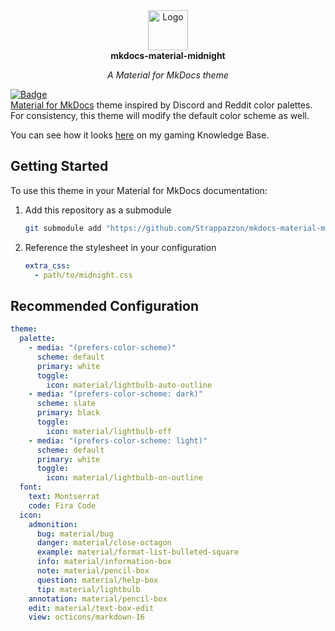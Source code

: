 <!-- markdownlint-disable-next-line MD041 -->
<div align="center">
  <img width="64" src="https://cdn.jsdelivr.net/npm/@svgmoji/twemoji@2.0.0/svg/1F311.svg" alt="Logo">
</div>

<div align="center">
  <strong>mkdocs-material-midnight</strong>
</div>

<p align="center">
  <em>A Material for MkDocs theme</em>
</p>

[![Badge](https://img.shields.io/badge/Material%20for%20MkDocs-%3E%3D%209.6-2094f3?style=for-the-badge&labelColor=4051b5&logo=materialformkdocs&logoColor=fff)](https://squidfunk.github.io/mkdocs-material/)  
[Material for MkDocs](https://squidfunk.github.io/mkdocs-material/) theme inspired by Discord and Reddit color palettes. For consistency, this theme will modify the default color scheme as well.

You can see how it looks [here](https://gkb.strappazzon.xyz) on my gaming Knowledge Base.

## Getting Started

To use this theme in your Material for MkDocs documentation:

1. Add this repository as a submodule

   ```sh
   git submodule add "https://github.com/Strappazzon/mkdocs-material-midnight"
   ```

2. Reference the stylesheet in your configuration

   ```yaml
   extra_css:
     - path/to/midnight.css
   ```

## Recommended Configuration

```yaml
theme:
  palette:
    - media: "(prefers-color-scheme)"
      scheme: default
      primary: white
      toggle:
        icon: material/lightbulb-auto-outline
    - media: "(prefers-color-scheme: dark)"
      scheme: slate
      primary: black
      toggle:
        icon: material/lightbulb-off
    - media: "(prefers-color-scheme: light)"
      scheme: default
      primary: white
      toggle:
        icon: material/lightbulb-on-outline
  font:
    text: Montserrat
    code: Fira Code
  icon:
    admonition:
      bug: material/bug
      danger: material/close-octagon
      example: material/format-list-bulleted-square
      info: material/information-box
      note: material/pencil-box
      question: material/help-box
      tip: material/lightbulb
    annotation: material/pencil-box
    edit: material/text-box-edit
    view: octicons/markdown-16
```
